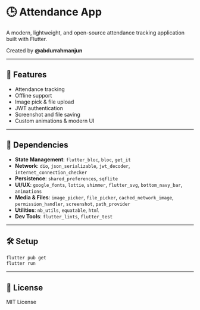 # 🕒 Attendance App

A modern, lightweight, and open-source attendance tracking application built with Flutter.

Created by **@abdurrahmanjun**

---

## 🚀 Features

* Attendance tracking
* Offline support
* Image pick & file upload
* JWT authentication
* Screenshot and file saving
* Custom animations & modern UI

---

## 🧰 Dependencies

* **State Management**: `flutter_bloc`, `bloc`, `get_it`
* **Network**: `dio`, `json_serializable`, `jwt_decoder`, `internet_connection_checker`
* **Persistence**: `shared_preferences`, `sqflite`
* **UI/UX**: `google_fonts`, `lottie`, `shimmer`, `flutter_svg`, `bottom_navy_bar`, `animations`
* **Media & Files**: `image_picker`, `file_picker`, `cached_network_image`, `permission_handler`, `screenshot`, `path_provider`
* **Utilities**: `nb_utils`, `equatable`, `html`
* **Dev Tools**: `flutter_lints`, `flutter_test`

---

## 🛠️ Setup

```bash
flutter pub get
flutter run
```

---

## 📄 License

MIT License
